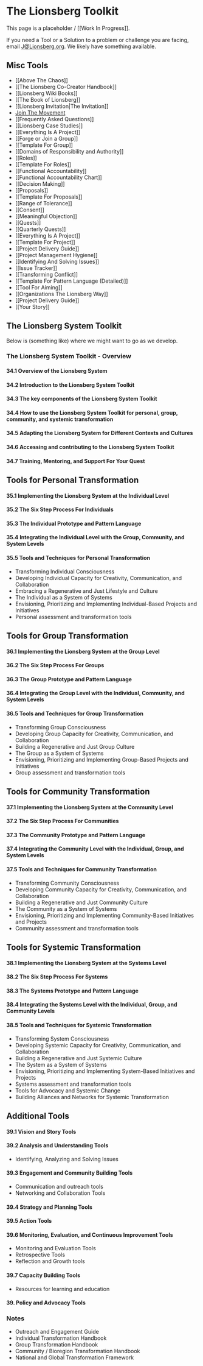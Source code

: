 # The Lionsberg Toolkit

This page is a placeholder / [[Work In Progress]]. 

If you need a Tool or a Solution to a problem or challenge you are facing, email J@Lionsberg.org. We likely have something available. 
## Misc Tools

- [[Above The Chaos]]  
- [[The Lionsberg Co-Creator Handbook]]  
- [[Lionsberg Wiki Books]]  
- [[The Book of Lionsberg]]  
- [[Lionsberg Invitation|The Invitation]]   
- [Join The Movement](https://jordannicholas.org/join_the_movement)  
- [[Frequently Asked Questions]]  
- [[Lionsberg Case Studies]]  
- [[Everything Is A Project]]  
- [[Forge or Join a Group]]  
- [[Template For Group]]  
- [[Domains of Responsibility and Authority]]  
- [[Roles]]  
- [[Template For Roles]]  
- [[Functional Accountability]]  
- [[Functional Accountability Chart]]  
- [[Decision Making]] 
- [[Proposals]] 
- [[Template For Proposals]]  
- [[Range of Tolerance]]  
- [[Consent]]  
- [[Meaningful Objection]]  
- [[Quests]]  
- [[Quarterly Quests]]  
- [[Everything Is A Project]]   
- [[Template For Project]]  
- [[Project Delivery Guide]]  
- [[Project Management Hygiene]]  
- [[Identifying And Solving Issues]]  
- [[Issue Tracker]]  
- [[Transforming Conflict]]    
- [[Template For Pattern Language (Detailed)]] 
- [[Tool For Aiming]]  
- [[Organizations The Lionsberg Way]]  
- [[Project Delivery Guide]]  
- [[Your Story]] 

## The Lionsberg System Toolkit

Below is (something like) where we might want to go as we develop. 

### The Lionsberg System Toolkit - Overview 
#### 34.1 Overview of the Lionsberg System

#### 34.2 Introduction to the Lionsberg System Toolkit

#### 34.3 The key components of the Lionsberg System Toolkit

#### 34.4 How to use the Lionsberg System Toolkit for personal, group, community, and systemic transformation

#### 34.5 Adapting the Lionsberg System for Different Contexts and Cultures

#### 34.6 Accessing and contributing to the Lionsberg System Toolkit

#### 34.7 Training, Mentoring, and Support For Your Quest

## Tools for Personal Transformation

#### 35.1 Implementing the Lionsberg System at the Individual Level

#### 35.2 The Six Step Process For Individuals

#### 35.3 The Individual Prototype and Pattern Language

#### 35.4 Integrating the Individual Level with the Group, Community, and System Levels

#### 35.5 Tools and Techniques for Personal Transformation

-   Transforming Individual Consciousness
-   Developing Individual Capacity for Creativity, Communication, and Collaboration
-   Embracing a Regenerative and Just Lifestyle and Culture
-   The Individual as a System of Systems
-   Envisioning, Prioritizing and Implementing Individual-Based Projects and Initiatives
-   Personal assessment and transformation tools

## Tools for Group Transformation

#### 36.1 Implementing the Lionsberg System at the Group Level

#### 36.2 The Six Step Process For Groups

#### 36.3 The Group Prototype and Pattern Language

#### 36.4 Integrating the Group Level with the Individual, Community, and System Levels

#### 36.5 Tools and Techniques for Group Transformation

-   Transforming Group Consciousness
-   Developing Group Capacity for Creativity, Communication, and Collaboration
-   Building a Regenerative and Just Group Culture
-   The Group as a System of Systems
-   Envisioning, Prioritizing and Implementing Group-Based Projects and Initiatives
-   Group assessment and transformation tools

## Tools for Community Transformation

#### 37.1 Implementing the Lionsberg System at the Community Level

#### 37.2 The Six Step Process For Communities

#### 37.3 The Community Prototype and Pattern Language

#### 37.4 Integrating the Community Level with the Individual, Group, and System Levels

#### 37.5 Tools and Techniques for Community Transformation

-   Transforming Community Consciousness
-   Developing Community Capacity for Creativity, Communication, and Collaboration
-   Building a Regenerative and Just Community Culture
-   The Community as a System of Systems
-   Envisioning, Prioritizing and Implementing Community-Based Initiatives and Projects
-   Community assessment and transformation tools

## Tools for Systemic Transformation

#### 38.1 Implementing the Lionsberg System at the Systems Level

#### 38.2 The Six Step Process For Systems

#### 38.3 The Systems Prototype and Pattern Language

#### 38.4 Integrating the Systems Level with the Individual, Group, and Community Levels

#### 38.5 Tools and Techniques for Systemic Transformation

-   Transforming System Consciousness
-   Developing Systemic Capacity for Creativity, Communication, and Collaboration
-   Building a Regenerative and Just Systemic Culture
-   The System as a System of Systems
-   Envisioning, Prioritizing and Implementing System-Based Initiatives and Projects
-   Systems assessment and transformation tools
-   Tools for Advocacy and Systemic Change
-   Building Alliances and Networks for Systemic Transformation

## Additional Tools

#### 39.1 Vision and Story Tools

#### 39.2 Analysis and Understanding Tools

-   Identifying, Analyzing and Solving Issues

#### 39.3 Engagement and Community Building Tools

-   Communication and outreach tools
-   Networking and Collaboration Tools

#### 39.4 Strategy and Planning Tools

#### 39.5 Action Tools

#### 39.6 Monitoring, Evaluation, and Continuous Improvement Tools

-   Monitoring and Evaluation Tools  
-   Retrospective Tools  
-   Reflection and Growth tools  

#### 39.7 Capacity Building Tools

-   Resources for learning and education

#### 39. Policy and Advocacy Tools 


### Notes 
- Outreach and Engagement Guide 
- Individual Transformation Handbook 
- Group Transformation Handbook  
- Community / Bioregion Transformation Handbook 
- National and Global Transformation Framework